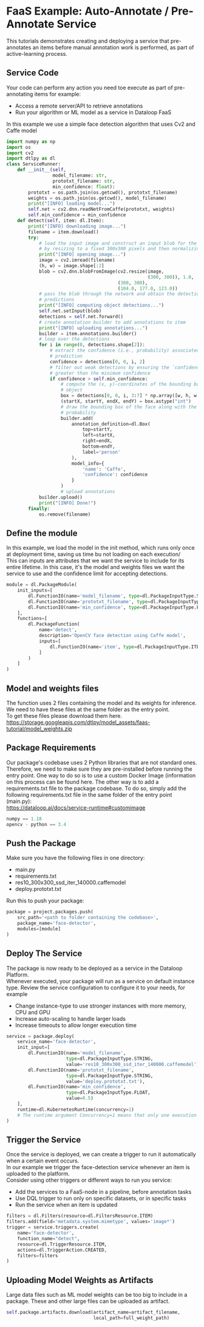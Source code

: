 # FaaS Example: Auto-Annotate / Pre-Annotate Service  
This tutorials demonstrates creating and deploying a service that pre-annotates an items before manual annotation work is performed, as part of active-learning process.  
  
## Service Code  
Your code can perform any action you need toe execute as part of pre-annotating items for example:  
- Access a remote server/API to retrieve annotations  
- Run your algorithm or ML model as a service in Dataloop FaaS  
  
In this example we use a simple face detection algorithm that uses Cv2 and Caffe model  
  

```python
import numpy as np
import os
import cv2
import dtlpy as dl
class ServiceRunner:
    def __init__(self,
                 model_filename: str,
                 prototxt_filename: str,
                 min_confidence: float):
        prototxt = os.path.join(os.getcwd(), prototxt_filename)
        weights = os.path.join(os.getcwd(), model_filename)
        print("[INFO] loading model...")
        self.net = cv2.dnn.readNetFromCaffe(prototxt, weights)
        self.min_confidence = min_confidence
    def detect(self, item: dl.Item):
        print("[INFO] downloading image...")
        filename = item.download()
        try:
            # load the input image and construct an input blob for the image
            # by resizing to a fixed 300x300 pixels and then normalizing it
            print("[INFO] opening image...")
            image = cv2.imread(filename)
            (h, w) = image.shape[:2]
            blob = cv2.dnn.blobFromImage(cv2.resize(image,
                                                    (300, 300)), 1.0,
                                         (300, 300),
                                         (104.0, 177.0, 123.0))
            # pass the blob through the network and obtain the detections and
            # predictions
            print("[INFO] computing object detections...")
            self.net.setInput(blob)
            detections = self.net.forward()
            # create annotation builder to add annotations to item
            print("[INFO] uploading annotations...")
            builder = item.annotations.builder()
            # loop over the detections
            for i in range(0, detections.shape[2]):
                # extract the confidence (i.e., probability) associated with the
                # prediction
                confidence = detections[0, 0, i, 2]
                # filter out weak detections by ensuring the `confidence` is
                # greater than the minimum confidence
                if confidence > self.min_confidence:
                    # compute the (x, y)-coordinates of the bounding box for the
                    # object
                    box = detections[0, 0, i, 3:7] * np.array([w, h, w, h])
                    (startX, startY, endX, endY) = box.astype("int")
                    # draw the bounding box of the face along with the associated
                    # probability
                    builder.add(
                        annotation_definition=dl.Box(
                            top=startY,
                            left=startX,
                            right=endX,
                            bottom=endY,
                            label='person'
                        ),
                        model_info={
                            'name': 'Caffe',
                            'confidence': confidence
                        }
                    )
                    # upload annotations
            builder.upload()
            print("[INFO] Done!")
        finally:
            os.remove(filename)
```
## Define the module  
In this example, we load the model in the init method, which runs only once at deployment time, saving us time bu not loading on each execution/  
This can inputs are attributes that we want the service to include for its entire lifetime. In this case, it's the model and weights files we want the service to use and the confidence limit for accepting detections.  
  

```python
module = dl.PackageModule(
    init_inputs=[
        dl.FunctionIO(name='model_filename', type=dl.PackageInputType.STRING),
        dl.FunctionIO(name='prototxt_filename', type=dl.PackageInputType.STRING),
        dl.FunctionIO(name='min_confidence', type=dl.PackageInputType.FLOAT)
    ],
    functions=[
        dl.PackageFunction(
            name='detect',
            description='OpenCV face detection using Caffe model',
            inputs=[
                dl.FunctionIO(name='item', type=dl.PackageInputType.ITEM)
            ]
        )
    ]
)
```
## Model and weights files  
The function uses 2 files containing the model and its weights for inference. We need to have these files at the same folder as the entry point.  
To get these files please download them here.  
https://storage.googleapis.com/dtlpy/model_assets/faas-tutorial/model_weights.zip  
  
## Package Requirements  
Our package's codebase uses 2 Python libraries that are not standard ones. Therefore, we need to make sure they are pre-installed before running the entry point. One way to do so is to use a custom Docker Image (information on this process can be found here. The other way is to add a requirements.txt file to the package codebase. To do so, simply add the following requirements.txt file in the same folder of the entry point (main.py):  
https://dataloop.ai/docs/service-runtime#customimage  

```python
numpy == 1.18
opencv - python == 3.4
```
## Push the Package  
Make sure you have the following files in one directory:  
- main.py  
- requirements.txt  
- res10_300x300_ssd_iter_140000.caffemodel  
- deploy.prototxt.txt  
  
Run this to push your package:  

```python
package = project.packages.push(
    src_path='<path to folder containing the codebase>',
    package_name='face-detector',
    modules=[module]
)
```
## Deploy The  Service  
The package is now ready to be deployed as a service in the Dataloop Platform.  
Whenever executed, your package will run as a service on default instance type. Review the service configuration to configure it to your needs, for example  
- Change instance-type to use stronger instances with more memory, CPU and GPU  
- Increase auto-scaling to handle larger loads  
- Increase timeouts to allow longer execution time  
  
  

```python
service = package.deploy(
    service_name='face-detector',
    init_input=[
        dl.FunctionIO(name='model_filename',
                      type=dl.PackageInputType.STRING,
                      value='res10_300x300_ssd_iter_140000.caffemodel'),
        dl.FunctionIO(name='prototxt_filename',
                      type=dl.PackageInputType.STRING,
                      value='deploy.prototxt.txt'),
        dl.FunctionIO(name='min_confidence',
                      type=dl.PackageInputType.FLOAT,
                      value=0.5)
    ],
    runtime=dl.KubernetesRuntime(concurrency=1)
    # The runtime argument Concurrency=1 means that only one execution can run at a time (no parallel executions).
)
```
## Trigger the Service  
Once the service is deployed, we can create a trigger to run it automatically when a certain event occurs.  
In our example we trigger the face-detection service whenever an item is uploaded to the platform.  
Consider using other triggers or different ways to run you service:  
- Add the services to a FaaS-node in a pipeline, before annotation tasks  
- Use DQL trigger to run only on specific datasets, or in specific tasks  
- Run the service when an item is updated  

```python
filters = dl.Filters(resource=dl.FiltersResource.ITEM)
filters.add(field='metadata.system.mimetype', values='image*')
trigger = service.triggers.create(
    name='face-detector',
    function_name="detect",
    resource=dl.TriggerResource.ITEM,
    actions=dl.TriggerAction.CREATED,
    filters=filters
)
```
## Uploading Model Weights as Artifacts  
Large data files such as ML model weights can be too big to include in a package. These and other large files can be uploaded as artifact.  
  

```python
self.package.artifacts.download(artifact_name=artifact_filename,
                                local_path=full_weight_path)
```
